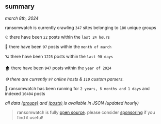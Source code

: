 
## summary
_march 8th, 2024_

ransomwatch is currently crawling `347` sites belonging to `180` unique groups

⏲ there have been `22` posts within the `last 24 hours`

🦈 there have been `97` posts within the `month of march`

🪐 there have been `1228` posts within the `last 90 days`

🏚 there have been `947` posts within the `year of 2024`

_⚙️ there are currently `97` online hosts & `110` custom parsers._

🦕 ransomwatch has been running for `2 years, 6 months and 1 days` and indexed `10404` posts

_all data  [(groups)](http://ransomwhat.telemetry.ltd/groups) and [(posts)](http://ransomwhat.telemetry.ltd/posts) is available in JSON (updated hourly)_

> ransomwatch is fully [open source](https://github.com/joshhighet/ransomwatch#ransomwatch--). please consider [sponsoring](https://github.com/sponsors/joshhighet) if you find it useful!
